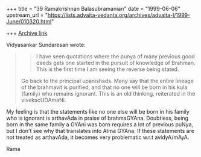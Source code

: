 +++
title = "39 Ramakrishnan Balasubramanian"
date = "1999-06-06"
upstream_url = "https://lists.advaita-vedanta.org/archives/advaita-l/1999-June/010320.html"

+++
[Archive link](https://lists.advaita-vedanta.org/archives/advaita-l/1999-June/010320.html)

Vidyasankar Sundaresan <vsundaresan at HOTMAIL.COM> wrote:

> >  I have seen quotations where the punya of many previous good
deeds gets
> one
> >started in the pursuit of knowledge of Brahman. This is the first
time I am
> >seeing the reverse being stated.
>
> Go back to the principal upanishads. Many say that the entire
lineage of the
> brahmavit is purified, and that no one will be born in his kula
(family) who
> remains ignorant. This is an old thinking, reiterated in the
vivekacUDAmaNi.

My feeling is that the statements like no one else will be born in his
family who is ignorant is arthavAda in praise of brahmaGYAna.
Doubtless, being born in the same family a GYAni was born requires a
lot of previous puNya, but I don't see why that translates into Atma
GYAna.  If these statements are not treated as arthavAda, it becomes
very problematic w.r.t avidyA/mAyA.

Rama

